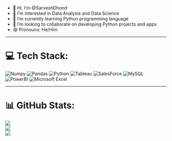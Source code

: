 - 👋 Hi, I’m @SarveshDhond
- 👀 I’m interested in Data Analysis and Data Science
- 🌱 I’m currently learning Python programming language
- 💞️ I’m looking to collaborate on developing Python projects and apps
- 😄 Pronouns: He/Him

---

# 💻 Tech Stack:
![Numpy](https://img.shields.io/badge/Numpy-777BB4?style=for-the-badge&logo=numpy&logoColor=white)
![Pandas](https://img.shields.io/badge/Pandas-2C2D72?style=for-the-badge&logo=pandas&logoColor=white)
![Python](https://img.shields.io/badge/Python-FFD43B?style=for-the-badge&logo=python&logoColor=blue)
![Tableau](https://img.shields.io/badge/Tableau-E97627?style=for-the-badge&logo=Tableau&logoColor=white) ![SalesForce](https://img.shields.io/badge/Salesforce-00A1E0?style=for-the-badge&logo=Salesforce&logoColor=white)
![MySQL](https://img.shields.io/badge/MySQL-005C84?style=for-the-badge&logo=mysql&logoColor=white)
![PowerBI](https://img.shields.io/badge/PowerBI-F2C811?style=for-the-badge&logo=Power%20BI&logoColor=white)
![Microsoft Excel](https://img.shields.io/badge/Microsoft_Excel-217346?style=for-the-badge&logo=microsoft-excel&logoColor=white)

---

# 📊 GitHub Stats:
![](https://github-readme-stats.vercel.app/api?username=sarveshDhond&theme=codeSTACKr&hide_border=false&include_all_commits=false&count_private=false)<br/>
![](https://nirzak-streak-stats.vercel.app/?user=sarveshDhond&theme=codeSTACKr&hide_border=false)<br/>
![](https://github-readme-stats.vercel.app/api/top-langs/?username=sarveshDhond&theme=codeSTACKr&hide_border=false&include_all_commits=false&count_private=false&layout=compact)
